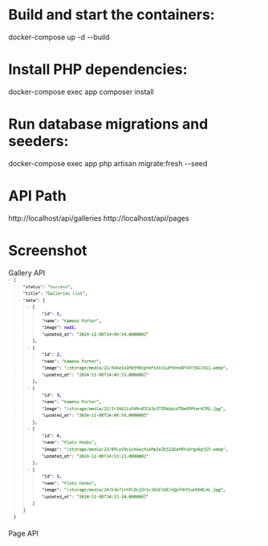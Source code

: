 # Build and start the containers:
docker-compose up -d --build

# Install PHP dependencies:
docker-compose exec app composer install

# Run database migrations and seeders:
docker-compose exec app php artisan migrate:fresh --seed

# API Path
http://localhost/api/galleries
http://localhost/api/pages

# Screenshot 
Gallery API
![Screenshot](https://github.com/Shristi1919/laravel11_cms/blob/master/public/img/app_screenshot/galleriesapi.PNG) 

Page API

